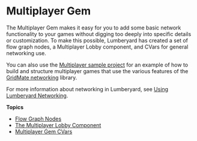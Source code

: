 # Multiplayer Gem<a name="gems-system-gem-multiplayer"></a>

The Multiplayer Gem makes it easy for you to add some basic network functionality to your games without digging too deeply into specific details or customization\. To make this possible, Lumberyard has created a set of flow graph nodes, a Multiplayer Lobby component, and CVars for general networking use\.

You can also use the [Multiplayer sample project](sample-project-multiplayer-enhanced.md) for an example of how to build and structure multiplayer games that use the various features of the [GridMate networking](network-intro.md) library\.

For more information about networking in Lumberyard, see [Using Lumberyard Networking](network-intro.md)\.

**Topics**
+ [Flow Graph Nodes](gems-system-gem-multiplayer-flow-graph-nodes.md)
+ [The Multiplayer Lobby Component](gems-system-gem-multiplayer-lobby-component.md)
+ [Multiplayer Gem CVars](gems-system-gem-multiplayer-cvars.md)